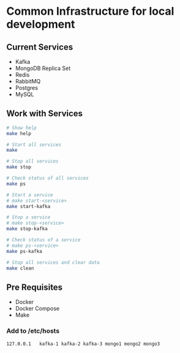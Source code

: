 # Common Infrastructure for local development

## Current Services
- Kafka
- MongoDB Replica Set
- Redis
- RabbitMQ
- Postgres
- MySQL

## Work with Services
```sh
# Show help
make help
```

```sh
# Start all services
make

# Stop all services
make stop

# Check status of all services
make ps
```

```sh
# Start a service
# make start-<service>
make start-kafka

# Stop a service
# make stop-<service>
make stop-kafka

# Check status of a service
# make ps-<service>
make ps-kafka
```

```sh
# Stop all services and clear data
make clean
```

## Pre Requisites
- Docker
- Docker Compose
- Make

### Add to /etc/hosts
```
127.0.0.1   kafka-1 kafka-2 kafka-3 mongo1 mongo2 mongo3
```